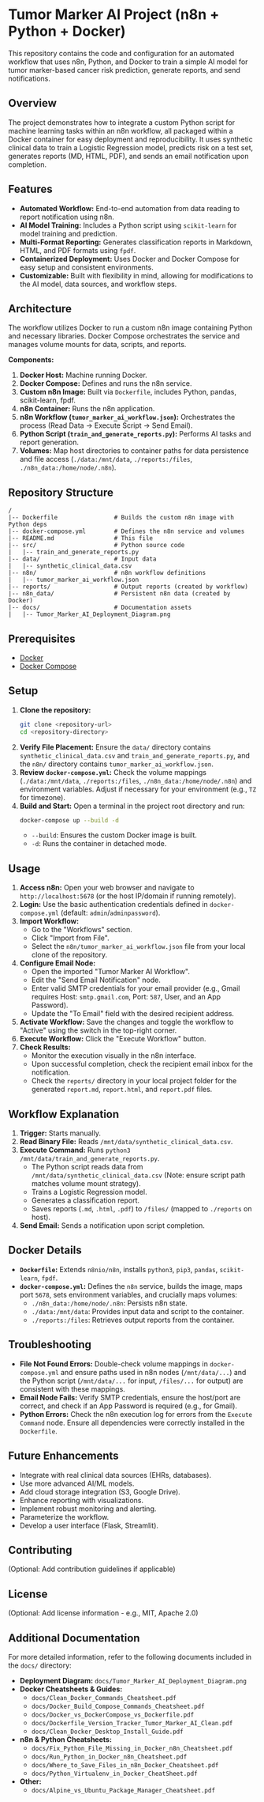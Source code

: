 # Tumor Marker AI Project (n8n + Python + Docker)

This repository contains the code and configuration for an automated workflow that uses n8n, Python, and Docker to train a simple AI model for tumor marker-based cancer risk prediction, generate reports, and send notifications.

## Overview

The project demonstrates how to integrate a custom Python script for machine learning tasks within an n8n workflow, all packaged within a Docker container for easy deployment and reproducibility. It uses synthetic clinical data to train a Logistic Regression model, predicts risk on a test set, generates reports (MD, HTML, PDF), and sends an email notification upon completion.

## Features

*   **Automated Workflow:** End-to-end automation from data reading to report notification using n8n.
*   **AI Model Training:** Includes a Python script using `scikit-learn` for model training and prediction.
*   **Multi-Format Reporting:** Generates classification reports in Markdown, HTML, and PDF formats using `fpdf`.
*   **Containerized Deployment:** Uses Docker and Docker Compose for easy setup and consistent environments.
*   **Customizable:** Built with flexibility in mind, allowing for modifications to the AI model, data sources, and workflow steps.

## Architecture

The workflow utilizes Docker to run a custom n8n image containing Python and necessary libraries. Docker Compose orchestrates the service and manages volume mounts for data, scripts, and reports.


**Components:**

1.  **Docker Host:** Machine running Docker.
2.  **Docker Compose:** Defines and runs the n8n service.
3.  **Custom n8n Image:** Built via `Dockerfile`, includes Python, pandas, scikit-learn, fpdf.
4.  **n8n Container:** Runs the n8n application.
5.  **n8n Workflow (`tumor_marker_ai_workflow.json`):** Orchestrates the process (Read Data -> Execute Script -> Send Email).
6.  **Python Script (`train_and_generate_reports.py`):** Performs AI tasks and report generation.
7.  **Volumes:** Map host directories to container paths for data persistence and file access (`./data:/mnt/data`, `./reports:/files`, `./n8n_data:/home/node/.n8n`).

## Repository Structure

```
/
|-- Dockerfile                # Builds the custom n8n image with Python deps
|-- docker-compose.yml        # Defines the n8n service and volumes
|-- README.md                 # This file
|-- src/                      # Python source code
|   |-- train_and_generate_reports.py
|-- data/                     # Input data
|   |-- synthetic_clinical_data.csv
|-- n8n/                      # n8n workflow definitions
|   |-- tumor_marker_ai_workflow.json
|-- reports/                  # Output reports (created by workflow)
|-- n8n_data/                 # Persistent n8n data (created by Docker)
|-- docs/                     # Documentation assets
|   |-- Tumor_Marker_AI_Deployment_Diagram.png 
```

## Prerequisites

*   [Docker](https://docs.docker.com/get-docker/)
*   [Docker Compose](https://docs.docker.com/compose/install/)

## Setup

1.  **Clone the repository:**
    ```bash
    git clone <repository-url>
    cd <repository-directory>
    ```
2.  **Verify File Placement:** Ensure the `data/` directory contains `synthetic_clinical_data.csv` and `train_and_generate_reports.py`, and the `n8n/` directory contains `tumor_marker_ai_workflow.json`.
3.  **Review `docker-compose.yml`:** Check the volume mappings (`./data:/mnt/data`, `./reports:/files`, `./n8n_data:/home/node/.n8n`) and environment variables. Adjust if necessary for your environment (e.g., `TZ` for timezone).
4.  **Build and Start:** Open a terminal in the project root directory and run:
    ```bash
    docker-compose up --build -d
    ```
    *   `--build`: Ensures the custom Docker image is built.
    *   `-d`: Runs the container in detached mode.

## Usage

1.  **Access n8n:** Open your web browser and navigate to `http://localhost:5678` (or the host IP/domain if running remotely).
2.  **Login:** Use the basic authentication credentials defined in `docker-compose.yml` (default: `admin`/`adminpassword`).
3.  **Import Workflow:**
    *   Go to the "Workflows" section.
    *   Click "Import from File".
    *   Select the `n8n/tumor_marker_ai_workflow.json` file from your local clone of the repository.
4.  **Configure Email Node:**
    *   Open the imported "Tumor Marker AI Workflow".
    *   Edit the "Send Email Notification" node.
    *   Enter valid SMTP credentials for your email provider (e.g., Gmail requires Host: `smtp.gmail.com`, Port: `587`, User, and an App Password).
    *   Update the "To Email" field with the desired recipient address.
5.  **Activate Workflow:** Save the changes and toggle the workflow to "Active" using the switch in the top-right corner.
6.  **Execute Workflow:** Click the "Execute Workflow" button.
7.  **Check Results:**
    *   Monitor the execution visually in the n8n interface.
    *   Upon successful completion, check the recipient email inbox for the notification.
    *   Check the `reports/` directory in your local project folder for the generated `report.md`, `report.html`, and `report.pdf` files.

## Workflow Explanation

1.  **Trigger:** Starts manually.
2.  **Read Binary File:** Reads `/mnt/data/synthetic_clinical_data.csv`.
3.  **Execute Command:** Runs `python3 /mnt/data/train_and_generate_reports.py`.
    *   The Python script reads data from `/mnt/data/synthetic_clinical_data.csv` (Note: ensure script path matches volume mount strategy).
    *   Trains a Logistic Regression model.
    *   Generates a classification report.
    *   Saves reports (`.md`, `.html`, `.pdf`) to `/files/` (mapped to `./reports` on host).
4.  **Send Email:** Sends a notification upon script completion.

## Docker Details

*   **`Dockerfile`:** Extends `n8nio/n8n`, installs `python3`, `pip3`, `pandas`, `scikit-learn`, `fpdf`.
*   **`docker-compose.yml`:** Defines the `n8n` service, builds the image, maps port `5678`, sets environment variables, and crucially maps volumes:
    *   `./n8n_data:/home/node/.n8n`: Persists n8n state.
    *   `./data:/mnt/data`: Provides input data and script to the container.
    *   `./reports:/files`: Retrieves output reports from the container.

## Troubleshooting

*   **File Not Found Errors:** Double-check volume mappings in `docker-compose.yml` and ensure paths used in n8n nodes (`/mnt/data/...`) and the Python script (`/mnt/data/...` for input, `/files/...` for output) are consistent with these mappings.
*   **Email Node Fails:** Verify SMTP credentials, ensure the host/port are correct, and check if an App Password is required (e.g., for Gmail).
*   **Python Errors:** Check the n8n execution log for errors from the `Execute Command` node. Ensure all dependencies were correctly installed in the `Dockerfile`.

## Future Enhancements

*   Integrate with real clinical data sources (EHRs, databases).
*   Use more advanced AI/ML models.
*   Add cloud storage integration (S3, Google Drive).
*   Enhance reporting with visualizations.
*   Implement robust monitoring and alerting.
*   Parameterize the workflow.
*   Develop a user interface (Flask, Streamlit).

## Contributing

(Optional: Add contribution guidelines if applicable)

## License

(Optional: Add license information - e.g., MIT, Apache 2.0)



## Additional Documentation

For more detailed information, refer to the following documents included in the `docs/` directory:

*   **Deployment Diagram:** `docs/Tumor_Marker_AI_Deployment_Diagram.png`
*   **Docker Cheatsheets & Guides:**
    *   `docs/Clean_Docker_Commands_Cheatsheet.pdf`
    *   `docs/Docker_Build_Compose_Commands_Cheatsheet.pdf`
    *   `docs/Docker_vs_DockerCompose_vs_Dockerfile.pdf`
    *   `docs/Dockerfile_Version_Tracker_Tumor_Marker_AI_Clean.pdf`
    *   `docs/Clean_Docker_Desktop_Install_Guide.pdf`
*   **n8n & Python Cheatsheets:**
    *   `docs/Fix_Python_File_Missing_in_Docker_n8n_Cheatsheet.pdf`
    *   `docs/Run_Python_in_Docker_n8n_Cheatsheet.pdf`
    *   `docs/Where_to_Save_Files_in_n8n_Docker_Cheatsheet.pdf`
    *   `docs/Python_Virtualenv_in_Docker_CheatSheet.pdf`
*   **Other:**
    *   `docs/Alpine_vs_Ubuntu_Package_Manager_Cheatsheet.pdf`

